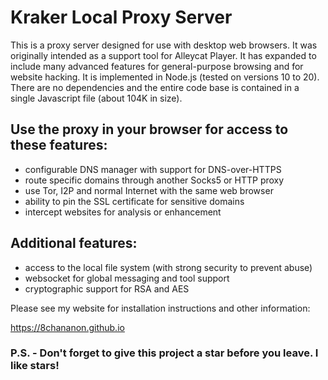 # Kraker Local Proxy Server

This is a proxy server designed for use with desktop web browsers. It was originally intended as a support tool for Alleycat Player. It has expanded to include many advanced features for general-purpose browsing and for website hacking. It is implemented in Node.js (tested on versions 10 to 20). There are no dependencies and the entire code base is contained in a single Javascript file (about 104K in size).

## Use the proxy in your browser for access to these features:

- configurable DNS manager with support for DNS-over-HTTPS
- route specific domains through another Socks5 or HTTP proxy
- use Tor, I2P and normal Internet with the same web browser
- ability to pin the SSL certificate for sensitive domains
- intercept websites for analysis or enhancement

## Additional features:

- access to the local file system (with strong security to prevent abuse)
- websocket for global messaging and tool support
- cryptographic support for RSA and AES

Please see my website for installation instructions and other information:

https://8chananon.github.io

### P.S. - Don't forget to give this project a star before you leave. I like stars!
